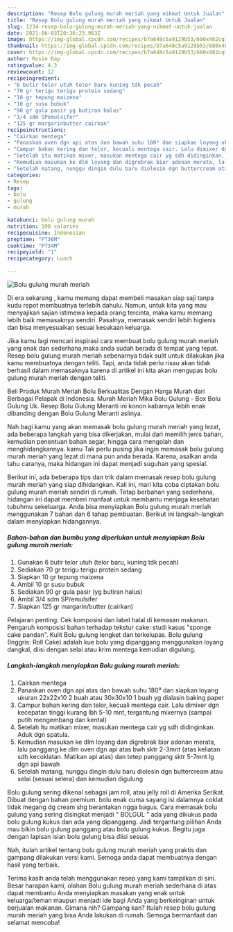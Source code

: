 ```yaml
---
description: "Resep Bolu gulung murah meriah yang nikmat Untuk Jualan"
title: "Resep Bolu gulung murah meriah yang nikmat Untuk Jualan"
slug: 1234-resep-bolu-gulung-murah-meriah-yang-nikmat-untuk-jualan
date: 2021-06-03T20:36:23.963Z
image: https://img-global.cpcdn.com/recipes/b7a648c5a9129b53/680x482cq70/bolu-gulung-murah-meriah-foto-resep-utama.jpg
thumbnail: https://img-global.cpcdn.com/recipes/b7a648c5a9129b53/680x482cq70/bolu-gulung-murah-meriah-foto-resep-utama.jpg
cover: https://img-global.cpcdn.com/recipes/b7a648c5a9129b53/680x482cq70/bolu-gulung-murah-meriah-foto-resep-utama.jpg
author: Rosie Day
ratingvalue: 4.3
reviewcount: 12
recipeingredient:
- "6 butir telor utuh telor baru kuning tdk pecah"
- "70 gr terigu terigu protein sedang"
- "10 gr tepung maizena"
- "10 gr susu bubuk"
- "90 gr gula pasir yg butiran halus"
- "3/4 sdm SPemulsifer"
- "125 gr margarinbutter cairkan"
recipeinstructions:
- "Cairkan mentega"
- "Panaskan oven dgn api atas dan bawah suhu 180⁰ dan siapkan loyang ukuran 22x22x10 2 buah atau 30x30x10 1 buah yg dialasin baking paper"
- "Campur bahan kering dan telor, kecuali mentega cair. Lalu dimixer dgn kecepatan tinggi kurang lbh 5-10 mnt, tergantung mixernya (sampai putih mengembang dan kental)"
- "Setelah itu matikan mixer, masukan mentega cair yg sdh didinginkan. Aduk dgn spatula."
- "Kemudian masukan ke dlm loyang dan digrebrak biar adonan merata, lalu panggang ke dlm oven dgn api atas bwh sktr 2-3mnt (atas keliatan sdh kecoklatan. Matikan api atas) dan tetep panggang sktr 5-7mnt lg dgn api bawah"
- "Setelah matang, nunggu dingin dulu baru diolesin dgn buttercream atau selai (sesuai selera) dan kemudian digulung"
categories:
- Resep
tags:
- bolu
- gulung
- murah

katakunci: bolu gulung murah 
nutrition: 190 calories
recipecuisine: Indonesian
preptime: "PT36M"
cooktime: "PT34M"
recipeyield: "1"
recipecategory: Lunch

---
```



![Bolu gulung murah meriah](https://img-global.cpcdn.com/recipes/b7a648c5a9129b53/680x482cq70/bolu-gulung-murah-meriah-foto-resep-utama.jpg)

Di era  sekarang , kamu memang dapat membeli masakan siap saji tanpa kudu repot membuatnya terlebih dahulu. Namun, untuk kita yang mau menyajikan sajian istimewa kepada orang tercinta, maka kamu memang lebih baik memasaknya sendiri. Pasalnya, memasak sendiri lebih higienis dan bisa menyesuaikan sesuai kesukaan keluarga.

Jika kamu lagi mencari inspirasi cara membuat bolu gulung murah meriah yang enak dan sederhana,maka anda sudah berada di tempat yang tepat. Resep bolu gulung murah meriah  sebenarnya tidak sulit untuk dilakukan jika kamu membuatnya dengan teliti. Tapi, anda tidak perlu risau akan tidak berhasil dalam memasaknya 
karena di artikel ini kita akan mengupas bolu gulung murah meriah dengan teliti.  

Beli Produk Murah Meriah Bolu Berkualitas Dengan Harga Murah dari Berbagai Pelapak di Indonesia. Murah Meriah Mika Bolu Gulung - Box Bolu Gulung Uk. Resep Bolu Gulung Meranti ini konon kabarnya lebih enak dibanding dengan Bolu Gulung Meranti aslinya.

Nah bagi kamu yang akan memasak bolu gulung murah meriah yang lezat, ada beberapa langkah yang bisa dikerjakan, mulai dari memilih jenis bahan, kemudian penentuan bahan segar, hingga cara mengolah dan menghidangkannya. kamu Tak perlu pusing jika ingin memasak bolu gulung murah meriah yang lezat di mana pun anda berada. Karena, asalkan anda  tahu caranya, maka hidangan ini dapat menjadi suguhan yang spesial.

Berikut ini, ada beberapa tips dan trik dalam memasak resep bolu gulung murah meriah yang siap dihidangkan. Kali ini, mari kita coba ciptakan bolu gulung murah meriah sendiri di rumah. Tetap berbahan yang sederhana, hidangan ini dapat memberi manfaat untuk membantu menjaga kesehatan tubuhmu sekeluarga. Anda bisa menyiapkan Bolu gulung murah meriah menggunakan 7 bahan dan 6 tahap pembuatan. Berikut ini langkah-langkah dalam menyiapkan hidangannya.

<!--inarticleads1-->

##### Bahan-bahan dan bumbu yang diperlukan untuk menyiapkan Bolu gulung murah meriah:

1. Gunakan 6 butir telor utuh (telor baru, kuning tdk pecah)
1. Sediakan 70 gr terigu terigu protein sedang
1. Siapkan 10 gr tepung maizena
1. Ambil 10 gr susu bubuk
1. Sediakan 90 gr gula pasir (yg butiran halus)
1. Ambil 3/4 sdm SP/emulsifer
1. Siapkan 125 gr margarin/butter (cairkan)


Pelajaran penting: Cek komposisi dan label halal di kemasan makanan. Pengaruh komposisi bahan terhadap tekstur cake: studi kasus &#34;sponge cake pandan&#34;. Kulit Bolu gulung lengket dan terkelupas. Bolu gulung (Inggris: Roll Cake) adalah kue bolu yang dipanggang menggunakan loyang dangkal, diisi dengan selai atau krim mentega kemudian digulung. 

<!--inarticleads2-->

##### Langkah-langkah menyiapkan Bolu gulung murah meriah:

1. Cairkan mentega
1. Panaskan oven dgn api atas dan bawah suhu 180⁰ dan siapkan loyang ukuran 22x22x10 2 buah atau 30x30x10 1 buah yg dialasin baking paper
1. Campur bahan kering dan telor, kecuali mentega cair. Lalu dimixer dgn kecepatan tinggi kurang lbh 5-10 mnt, tergantung mixernya (sampai putih mengembang dan kental)
1. Setelah itu matikan mixer, masukan mentega cair yg sdh didinginkan. Aduk dgn spatula.
1. Kemudian masukan ke dlm loyang dan digrebrak biar adonan merata, lalu panggang ke dlm oven dgn api atas bwh sktr 2-3mnt (atas keliatan sdh kecoklatan. Matikan api atas) dan tetep panggang sktr 5-7mnt lg dgn api bawah
1. Setelah matang, nunggu dingin dulu baru diolesin dgn buttercream atau selai (sesuai selera) dan kemudian digulung


Bolu gulung sering dikenal sebagai jam roll, atau jelly roll di Amerika Serikat. Dibuat dengan bahan premium. bolu enak cuma sayang isi dalamnya coklat tidak megang dg cream shg berantakan ngga bagus. Cara memasak bolu gulung yang sering disingkat menjadi &#34; BOLGUL &#34; ada yang dikukus pada bolu gulung kukus dan ada yang dipanggang. Jadi tergantung pilihan Anda mau bikin bolu gulung panggang atau bolu gulung kukus. Begitu juga dengan lapisan isian bolu gulung bisa diisi sesuai. 

Nah, itulah artikel tentang  bolu gulung murah meriah  yang praktis dan gampang dilakukan versi kami. Semoga anda dapat membuatnya dengan hasil yang terbaik. 

Terima kasih anda telah menggunakan resep yang kami tampilkan di sini. Besar harapan kami, olahan  Bolu gulung murah meriah sederhana di atas dapat membantu Anda menyiapkan masakan yang enak untuk keluarga/teman maupun menjadi ide bagi Anda yang berkeinginan untuk berjualan makanan. Gimana nih? Gampang kan? Itulah resep bolu gulung murah meriah yang bisa Anda lakukan di rumah. Semoga bermanfaat dan selamat mencoba!

